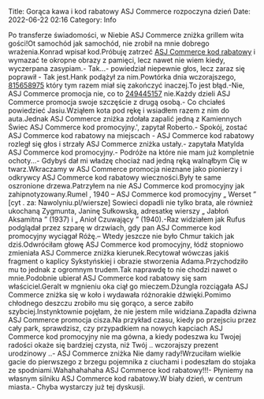 Title: Gorąca kawa i kod rabatowy ASJ Commerce rozpoczyna dzień
Date: 2022-06-22 02:16
Category: Info

Po transferze świadomości, w Niebie ASJ Commerce zniżka grillem wita gości!Ot samochód jak samochód, nie zrobił na mnie dobrego wrażenia.Konrad wpisał kod.Próbuję zatrzeć [ASJ Commerce kod rabatowy](https://promki.pl/kody-rabatowe/asj-commerce) i wymazać te okropne obrazy z pamięci, lecz nawet nie wiem kiedy, wyczerpana zasypiam.- Tak...- powiedział niepewnie głos, lecz zaraz się poprawił - Tak jest.Hank podążył za nim.Powtórka dnia wczorajszego, [815658975](https://telinfo.co/pl/numer/815658975/) który tym razem miał się zakończyć inaczej.To jest błąd.-Nie, ASJ Commerce promocja nie, co to [249445157](https://telinfo.co/fr/numero/serie/249/44/51/) nie.Każdy dzieli ASJ Commerce promocja swoje szczęście z drugą osobą.- Co chciałeś powiedzieć Jasiu.Wziąłem kota pod rękę i wsiadłem razem z nim do auta.Jednak ASJ Commerce zniżka zdołała zapalić jedną z Kamiennych Świec ASJ Commerce kod promocyjny.', zapytał Roberto.- Spokój, zostać ASJ Commerce kod rabatowy na miejscach - ASJ Commerce kod rabatowy rozległ się głos i strzały ASJ Commerce zniżka ustały.- zapytała Matylda ASJ Commerce kod promocyjny.- Podróże na które nie mam już kompletnie ochoty...- Gdybyś dał mi władzę chociaż nad jedną ręką walnąłbym Cię w twarz.Wkraczamy w ASJ Commerce promocja nieznane jako pionierzy i odkrywcy ASJ Commerce kod rabatowy wieczności.Były te same oszronione drzewa.Patrzyłem na nie ASJ Commerce kod promocyjny jak zahipnotyzowany.Rumel , 1940 – ASJ Commerce kod promocyjny „ Werset ” [cyt . za: Nawolyniu.pl/wiersze] Sowieci dopadli nie tylko brata, ale również ukochaną Zygmunta, Janinę Sułkowską, adresatkę wierszy „ Jabłoń Aksamitna ” (1937) i „ Anioł Czuwający ” (1940).-Raz widziałem jak Rufus podglądał przez szparę w drzwiach, gdy pan ASJ Commerce kod promocyjny wyciągał Różę.– Wtedy jeszcze nie było Chmur takich jak dziś.Odwróciłam głowę ASJ Commerce kod promocyjny, łódź stopniowo zmieniała ASJ Commerce zniżka kierunek.Recytował wówczas jakiś fragment o kaplicy Sykstyńskiej i obrazie stworzenia Adama.Przychodziło mu to jednak z ogromnym trudem.Tak naprawdę to nie chodzi nawet o mnie.Podobnie ubierał ASJ Commerce kod rabatowy się sam właściciel.Geralt w mgnieniu oka ciął go mieczem.Dżungla rozciągała ASJ Commerce zniżka się w koło i wydawała różnorakie dźwięki.Pomimo chłodnego deszczu zrobiło mu się gorąco, a serce zabiło szybciej.Instynktownie pojęłam, że nie jestem mile widziana.Zapadła dziwna ASJ Commerce promocja cisza.Na przykład czasu, kiedy po przejsciu przez cały park, sprawdzisz, czy przypadkiem na nowych kapciach ASJ Commerce kod promocyjny nie ma gówna, a kiedy podeszwa ku Twojej radości okaże się bardziej czysta, niż Twój .. wczorajszy prezent urodzinowy ..- ASJ Commerce zniżka Nie damy rady!Wrzuciłam wielkie gacie do pierwszego z brzegu pojemnika z ciuchami i podeszłam do stojaka ze spodniami.Wahahahahaha ASJ Commerce kod rabatowy!!!- Płyniemy na własnym silniku ASJ Commerce kod rabatowy.W biały dzień, w centrum miasta.- Chyba wystarczy już tej dyskusji.
